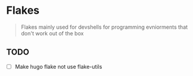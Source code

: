 # Flakes
> Flakes mainly used for devshells for programming evniorments that don't work out of the box

## TODO
- [ ] Make hugo flake not use flake-utils
